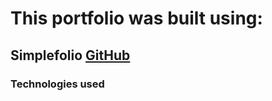 # This portfolio was built using:

## Simplefolio  [GitHub](https://img.shields.io/github/license/cobidev/simplefolio?color=blue)

### Technologies used 
